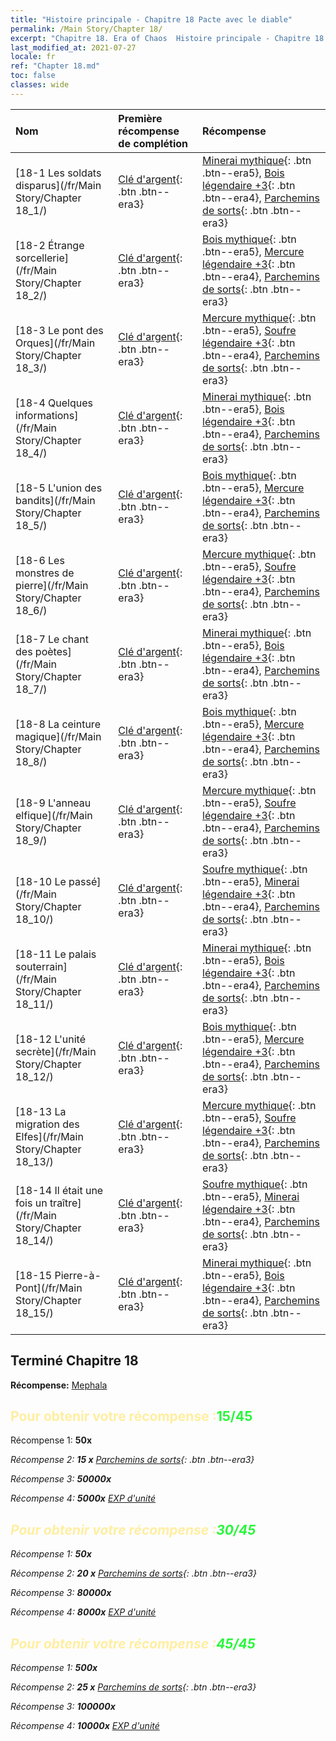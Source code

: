```yaml
---
title: "Histoire principale - Chapitre 18 Pacte avec le diable"
permalink: /Main Story/Chapter 18/
excerpt: "Chapitre 18. Era of Chaos  Histoire principale - Chapitre 18. Pacte avec le diable"
last_modified_at: 2021-07-27
locale: fr
ref: "Chapter 18.md"
toc: false
classes: wide
---
```


  | Nom |  Première récompense de complétion | Récompense |
  |:------------|:------------|:------------| 
  | [18-1 Les soldats disparus](/fr/Main Story/Chapter 18_1/) | [Clé d'argent](/ItemsFR/con_693/){: .btn .btn--era3} | [Minerai mythique](/ItemsFR/mat_61/){: .btn .btn--era5}, [Bois légendaire +3](/ItemsFR/mat_55/){: .btn .btn--era4}, [Parchemins de sorts](/ItemsFR/con_694/){: .btn .btn--era3} |
  | [18-2 Étrange sorcellerie](/fr/Main Story/Chapter 18_2/) | [Clé d'argent](/ItemsFR/con_693/){: .btn .btn--era3} | [Bois mythique](/ItemsFR/mat_62/){: .btn .btn--era5}, [Mercure légendaire +3](/ItemsFR/mat_56/){: .btn .btn--era4}, [Parchemins de sorts](/ItemsFR/con_694/){: .btn .btn--era3} |
  | [18-3 Le pont des Orques](/fr/Main Story/Chapter 18_3/) | [Clé d'argent](/ItemsFR/con_693/){: .btn .btn--era3} | [Mercure mythique](/ItemsFR/mat_63/){: .btn .btn--era5}, [Soufre légendaire +3](/ItemsFR/mat_57/){: .btn .btn--era4}, [Parchemins de sorts](/ItemsFR/con_694/){: .btn .btn--era3} |
  | [18-4 Quelques informations](/fr/Main Story/Chapter 18_4/) | [Clé d'argent](/ItemsFR/con_693/){: .btn .btn--era3} | [Minerai mythique](/ItemsFR/mat_61/){: .btn .btn--era5}, [Bois légendaire +3](/ItemsFR/mat_55/){: .btn .btn--era4}, [Parchemins de sorts](/ItemsFR/con_694/){: .btn .btn--era3} |
  | [18-5 L'union des bandits](/fr/Main Story/Chapter 18_5/) | [Clé d'argent](/ItemsFR/con_693/){: .btn .btn--era3} | [Bois mythique](/ItemsFR/mat_62/){: .btn .btn--era5}, [Mercure légendaire +3](/ItemsFR/mat_56/){: .btn .btn--era4}, [Parchemins de sorts](/ItemsFR/con_694/){: .btn .btn--era3} |
  | [18-6 Les monstres de pierre](/fr/Main Story/Chapter 18_6/) | [Clé d'argent](/ItemsFR/con_693/){: .btn .btn--era3} | [Mercure mythique](/ItemsFR/mat_63/){: .btn .btn--era5}, [Soufre légendaire +3](/ItemsFR/mat_57/){: .btn .btn--era4}, [Parchemins de sorts](/ItemsFR/con_694/){: .btn .btn--era3} |
  | [18-7 Le chant des poètes](/fr/Main Story/Chapter 18_7/) | [Clé d'argent](/ItemsFR/con_693/){: .btn .btn--era3} | [Minerai mythique](/ItemsFR/mat_61/){: .btn .btn--era5}, [Bois légendaire +3](/ItemsFR/mat_55/){: .btn .btn--era4}, [Parchemins de sorts](/ItemsFR/con_694/){: .btn .btn--era3} |
  | [18-8 La ceinture magique](/fr/Main Story/Chapter 18_8/) | [Clé d'argent](/ItemsFR/con_693/){: .btn .btn--era3} | [Bois mythique](/ItemsFR/mat_62/){: .btn .btn--era5}, [Mercure légendaire +3](/ItemsFR/mat_56/){: .btn .btn--era4}, [Parchemins de sorts](/ItemsFR/con_694/){: .btn .btn--era3} |
  | [18-9 L'anneau elfique](/fr/Main Story/Chapter 18_9/) | [Clé d'argent](/ItemsFR/con_693/){: .btn .btn--era3} | [Mercure mythique](/ItemsFR/mat_63/){: .btn .btn--era5}, [Soufre légendaire +3](/ItemsFR/mat_57/){: .btn .btn--era4}, [Parchemins de sorts](/ItemsFR/con_694/){: .btn .btn--era3} |
  | [18-10 Le passé](/fr/Main Story/Chapter 18_10/) | [Clé d'argent](/ItemsFR/con_693/){: .btn .btn--era3} | [Soufre mythique](/ItemsFR/mat_64/){: .btn .btn--era5}, [Minerai légendaire +3](/ItemsFR/mat_54/){: .btn .btn--era4}, [Parchemins de sorts](/ItemsFR/con_694/){: .btn .btn--era3} |
  | [18-11 Le palais souterrain](/fr/Main Story/Chapter 18_11/) | [Clé d'argent](/ItemsFR/con_693/){: .btn .btn--era3} | [Minerai mythique](/ItemsFR/mat_61/){: .btn .btn--era5}, [Bois légendaire +3](/ItemsFR/mat_55/){: .btn .btn--era4}, [Parchemins de sorts](/ItemsFR/con_694/){: .btn .btn--era3} |
  | [18-12 L'unité secrète](/fr/Main Story/Chapter 18_12/) | [Clé d'argent](/ItemsFR/con_693/){: .btn .btn--era3} | [Bois mythique](/ItemsFR/mat_62/){: .btn .btn--era5}, [Mercure légendaire +3](/ItemsFR/mat_56/){: .btn .btn--era4}, [Parchemins de sorts](/ItemsFR/con_694/){: .btn .btn--era3} |
  | [18-13 La migration des Elfes](/fr/Main Story/Chapter 18_13/) | [Clé d'argent](/ItemsFR/con_693/){: .btn .btn--era3} | [Mercure mythique](/ItemsFR/mat_63/){: .btn .btn--era5}, [Soufre légendaire +3](/ItemsFR/mat_57/){: .btn .btn--era4}, [Parchemins de sorts](/ItemsFR/con_694/){: .btn .btn--era3} |
  | [18-14 Il était une fois un traître](/fr/Main Story/Chapter 18_14/) | [Clé d'argent](/ItemsFR/con_693/){: .btn .btn--era3} | [Soufre mythique](/ItemsFR/mat_64/){: .btn .btn--era5}, [Minerai légendaire +3](/ItemsFR/mat_54/){: .btn .btn--era4}, [Parchemins de sorts](/ItemsFR/con_694/){: .btn .btn--era3} |
  | [18-15 Pierre-à-Pont](/fr/Main Story/Chapter 18_15/) | [Clé d'argent](/ItemsFR/con_693/){: .btn .btn--era3} | [Minerai mythique](/ItemsFR/mat_61/){: .btn .btn--era5}, [Bois légendaire +3](/ItemsFR/mat_55/){: .btn .btn--era4}, [Parchemins de sorts](/ItemsFR/con_694/){: .btn .btn--era3} |


## Terminé Chapitre 18

 **Récompense:** [Mephala](/fr/heroes/Mephala/)



## <span style="color: #ffeea0">Pour obtenir votre récompense :</span><span style="color: #27f73a">15/45</span>

 Récompense 1:  **50x** <i class="fas fa-gem"/>

 Récompense 2: **15 x** [Parchemins de sorts](/ItemsFR/con_694/){: .btn .btn--era3}

 Récompense 3:  **50000x** <i class="fas fa-coins"/>

 Récompense 4:  **5000x** [EXP d'unité](/ItemsFR/con_902/)



## <span style="color: #ffeea0">Pour obtenir votre récompense :</span><span style="color: #27f73a">30/45</span>

 Récompense 1:  **50x** <i class="fas fa-gem"/>

 Récompense 2: **20 x** [Parchemins de sorts](/ItemsFR/con_694/){: .btn .btn--era3}

 Récompense 3:  **80000x** <i class="fas fa-coins"/>

 Récompense 4:  **8000x** [EXP d'unité](/ItemsFR/con_902/)



## <span style="color: #ffeea0">Pour obtenir votre récompense :</span><span style="color: #27f73a">45/45</span>

 Récompense 1:  **500x** <i class="fas fa-gem"/>

 Récompense 2: **25 x** [Parchemins de sorts](/ItemsFR/con_694/){: .btn .btn--era3}

 Récompense 3:  **100000x** <i class="fas fa-coins"/>

 Récompense 4:  **10000x** [EXP d'unité](/ItemsFR/con_902/)


